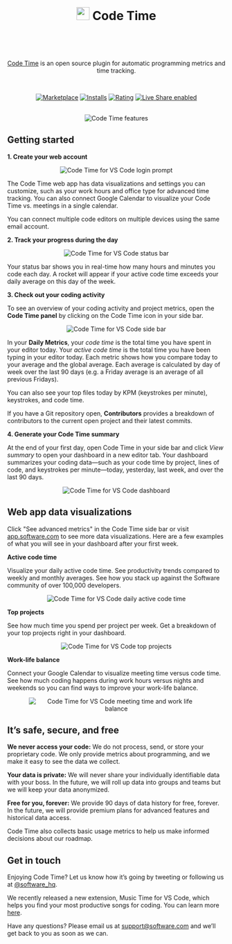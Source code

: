 <br />

<h1 align="center">
  <img src="https://swdc-vscode.s3-us-west-1.amazonaws.com/software-paw.png" width="30px" />
  Code Time
  <br />
  &nbsp
</h1>

<br />

<p align="center"><a href="https://www.software.com/code-time">Code Time</a> is an open source plugin for automatic programming metrics and time tracking. 
</p>

<br />

<p align="center">
  <a href="https://marketplace.visualstudio.com/items?itemName=softwaredotcom.swdc-vscode">
    <img alt="Marketplace" src="https://vsmarketplacebadge.apphb.com/version-short/softwaredotcom.swdc-vscode.svg"></a>
  <a href="https://marketplace.visualstudio.com/items?itemName=softwaredotcom.swdc-vscode">
    <img alt="Installs" src="https://vsmarketplacebadge.apphb.com/installs-short/softwaredotcom.swdc-vscode.svg"></a>
  <a href="https://marketplace.visualstudio.com/items?itemName=softwaredotcom.swdc-vscode">
    <img alt="Rating" src="https://vsmarketplacebadge.apphb.com/rating-short/softwaredotcom.swdc-vscode.svg"></a>
  <a href="https://aka.ms/vsls">
    <img alt="Live Share enabled" src="https://aka.ms/vsls-badge"></a>
</p>

<br />

<p align="center" style="margin: 0 0">
  <img src="https://swdc-vscode.s3-us-west-1.amazonaws.com/code-time-features.png" alt="Code Time features" />
</p>

## Getting started

**1. Create your web account**

<p align="center" style="margin: 0 10%">
  <img src="https://swdc-vscode.s3-us-west-1.amazonaws.com/login-prompt.png" alt="Code Time for VS Code login prompt" />
</p>

The Code Time web app has data visualizations and settings you can customize, such as your work hours and office type for advanced time tracking. You can also connect Google Calendar to visualize your Code Time vs. meetings in a single calendar.

You can connect multiple code editors on multiple devices using the same email account.

**2. Track your progress during the day**

<p align="center" style="margin: 0 10%">
  <img src="https://swdc-vscode.s3-us-west-1.amazonaws.com/status-bar.png" alt="Code Time for VS Code status bar" />
</p>

Your status bar shows you in real-time how many hours and minutes you code each day. A rocket will appear if your active code time exceeds your daily average on this day of the week.

**3. Check out your coding activity**

To see an overview of your coding activity and project metrics, open the **Code Time panel** by clicking on the Code Time icon in your side bar.

<p align="center" style="margin: 0 10%">
  <img src="https://swdc-vscode.s3-us-west-1.amazonaws.com/side-bar.png" alt="Code Time for VS Code side bar" />
</p>

In your **Daily Metrics**, your _code time_ is the total time you have spent in your editor today. Your _active code time_ is the total time you have been typing in your editor today. Each metric shows how you compare today to your average and the global average. Each average is calculated by day of week over the last 90 days (e.g. a Friday average is an average of all previous Fridays).

You can also see your top files today by KPM (keystrokes per minute), keystrokes, and code time.

If you have a Git repository open, **Contributors** provides a breakdown of contributors to the current open project and their latest commits.

**4. Generate your Code Time summary**

At the end of your first day, open Code Time in your side bar and click _View summary_ to open your dashboard in a new editor tab. Your dashboard summarizes your coding data—such as your code time by project, lines of code, and keystrokes per minute—today, yesterday, last week, and over the last 90 days.

<p align="center" style="margin: 0 10%">
  <img src="https://swdc-vscode.s3-us-west-1.amazonaws.com/editor-dashboard.png" alt="Code Time for VS Code dashboard" />
</p>

## Web app data visualizations

Click "See advanced metrics" in the Code Time side bar or visit [app.software.com](https://app.software.com/) to see more data visualizations. Here are a few examples of what you will see in your dashboard after your first week.

**Active code time**

Visualize your daily active code time. See productivity trends compared to weekly and monthly averages. See how you stack up against the Software community of over 100,000 developers.

<p align="center" style="margin: 0 10%">
  <img src="https://swdc-vscode.s3-us-west-1.amazonaws.com/dashboard-daily-active-code-time.png" alt="Code Time for VS Code daily active code time" />
</p>

**Top projects**

See how much time you spend per project per week. Get a breakdown of your top projects right in your dashboard.

<p align="center" style="margin: 0 10%">
  <img src="https://swdc-vscode.s3-us-west-1.amazonaws.com/dashboard-top-projects.png" alt="Code Time for VS Code top projects" />
</p>

**Work-life balance**

Connect your Google Calendar to visualize meeting time versus code time. See how much coding happens during work hours versus nights and weekends so you can find ways to improve your work-life balance.

<p align="center" style="margin: 0 10%">
  <img src="https://swdc-vscode.s3-us-west-1.amazonaws.com/dashboard-work-life-balance.png" alt="Code Time for VS Code meeting time and work life balance" />
</p>

## It’s safe, secure, and free

**We never access your code:** We do not process, send, or store your proprietary code. We only provide metrics about programming, and we make it easy to see the data we collect.

**Your data is private:** We will never share your individually identifiable data with your boss. In the future, we will roll up data into groups and teams but we will keep your data anonymized.

**Free for you, forever:** We provide 90 days of data history for free, forever. In the future, we will provide premium plans for advanced features and historical data access.

Code Time also collects basic usage metrics to help us make informed decisions about our roadmap.

## Get in touch

Enjoying Code Time? Let us know how it’s going by tweeting or following us at [@software_hq](https://twitter.com/software_hq).

We recently released a new extension, Music Time for VS Code, which helps you find your most productive songs for coding. You can learn more [here](https://www.software.com/music-time).

Have any questions? Please email us at [support@software.com](mailto:support@software.com) and we’ll get back to you as soon as we can.
